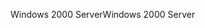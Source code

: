 <span data-ttu-id="aa09f-101">Windows 2000 Server</span><span class="sxs-lookup"><span data-stu-id="aa09f-101">Windows 2000 Server</span></span>